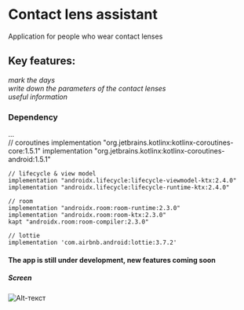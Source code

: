 
# Contact lens assistant  
Application for people who wear contact lenses
## Key features:
_mark the days_    
_write down the parameters of the contact lenses_  
_useful information_     
### Dependency
...    
    // coroutines
    implementation "org.jetbrains.kotlinx:kotlinx-coroutines-core:1.5.1"
    implementation "org.jetbrains.kotlinx:kotlinx-coroutines-android:1.5.1"

    // lifecycle & view model
    implementation "androidx.lifecycle:lifecycle-viewmodel-ktx:2.4.0"
    implementation "androidx.lifecycle:lifecycle-runtime-ktx:2.4.0"

    // room
    implementation "androidx.room:room-runtime:2.3.0"
    implementation "androidx.room:room-ktx:2.3.0"
    kapt "androidx.room:room-compiler:2.3.0"

    // lottie
    implementation 'com.airbnb.android:lottie:3.7.2'  
#### The app is still under development, new features coming soon  
##### Screen
![Alt-текст](https://github.com/PaulDevApp/ContactLensManagement/issues/8#issue-1047070923)



